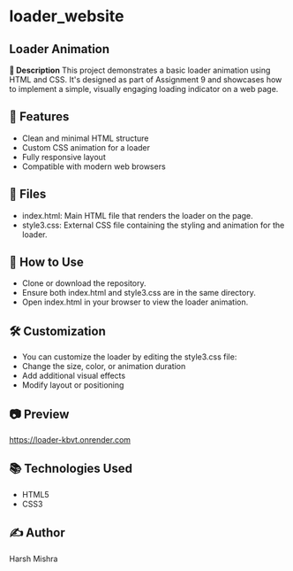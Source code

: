 # loader_website

## Loader Animation
**📄 Description**
This project demonstrates a basic loader animation using HTML and CSS. It's designed as part of Assignment 9 and showcases how to implement a simple, visually engaging loading indicator on a web page.

## 🚀 Features
- Clean and minimal HTML structure
- Custom CSS animation for a loader
- Fully responsive layout
- Compatible with modern web browsers

## 📁 Files
- index.html: Main HTML file that renders the loader on the page.
- style3.css: External CSS file containing the styling and animation for the loader.

## 🧩 How to Use
- Clone or download the repository.
- Ensure both index.html and style3.css are in the same directory.
- Open index.html in your browser to view the loader animation.

## 🛠️ Customization
- You can customize the loader by editing the style3.css file:
- Change the size, color, or animation duration
- Add additional visual effects
- Modify layout or positioning

## 📷 Preview
https://loader-kbvt.onrender.com

## 📚 Technologies Used
- HTML5
- CSS3

## ✍️ Author
Harsh Mishra
